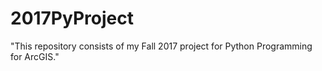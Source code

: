# 2017PyProject
"This repository consists of my Fall 2017 project for Python Programming for ArcGIS."
